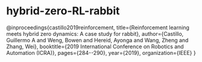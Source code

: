 # hybrid-zero-RL-rabbit

@inproceedings{castillo2019reinforcement,
  title={Reinforcement learning meets hybrid zero dynamics: A case study for rabbit},
  author={Castillo, Guillermo A and Weng, Bowen and Hereid, Ayonga and Wang, Zheng and Zhang, Wei},
  booktitle={2019 International Conference on Robotics and Automation (ICRA)},
  pages={284--290},
  year={2019},
  organization={IEEE}
}
